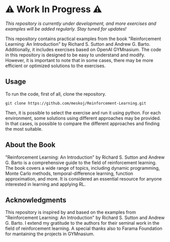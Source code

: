 # ⚠️ Work In Progress ⚠️
_This repository is currently under development, and more exercises and examples will be added regularly. Stay tuned for updates!_


This repository contains practical examples from the book "Reinforcement Learning: An Introduction" by Richard S. Sutton and Andrew G. Barto. Additionally, it includes exercises based on OpenAI GYMnasium. The code in this repository is designed to be easy to understand and modify. However, it is important to note that in some cases, there may be more efficient or optimized solutions to the exercises.

## Usage
To run the code, first of all, clone the repository.
```shell
git clone https://github.com/meskoj/Reinforcement-Learning.git
```
Then, it is possible to select the exercise and run it using python.
For each environment, some solutions using different approaches may be provided. In that cases, is possible to compare the different approaches and finding the most suitable.

## About the Book
"Reinforcement Learning: An Introduction" by Richard S. Sutton and Andrew G. Barto is a comprehensive guide to the field of reinforcement learning. The book covers a wide range of topics, including dynamic programming, Monte Carlo methods, temporal-difference learning, function approximation, and more. It is considered an essential resource for anyone interested in learning and applying RL.

## Acknowledgments
This repository is inspired by and based on the examples from "Reinforcement Learning: An Introduction" by Richard S. Sutton and Andrew G. Barto. I extend my gratitude to the authors for their seminal work in the field of reinforcement learning.
A special thanks also to Farama Foundation for mantaining the projects in GYMnasium.
